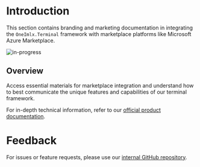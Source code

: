 # Introduction
This section contains branding and marketing documentation in integrating the `OneImlx.Terminal` framework with marketplace platforms like Microsoft Azure Marketplace.

![in-progress](https://img.shields.io/badge/audience-internal-yellow)

## Overview
Access essential materials for marketplace integration and understand how to best communicate the unique features and capabilities of our terminal framework.

For in-depth technical information, refer to our [official product documentation](https://docs.perpetualintelligence.com/articles/terminal/intro.html).

# Feedback
For issues or feature requests, please use our [internal GitHub repository](https://github.com/perpetualintelligence/docs/issues).
